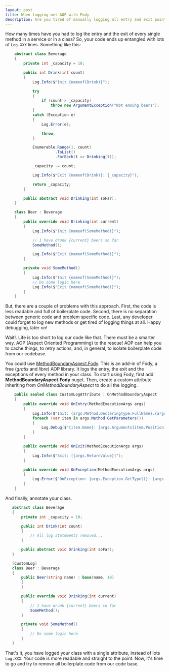 ```yaml
---
layout: post
title: When logging met AOP with Fody
description: Are you tired of manually logging all entry and exit points of your code? How to use Fody to log every entry and exit method!
---
```


How many times have you had to log the entry and the exit of every single method in a service or in a class? So, your code ends up entangled with lots of `Log.XXX` lines. Something like this:

```csharp
    abstract class Beverage
    {
        private int _capacity = 10;

        public int Drink(int count)
        {
            Log.Info($"Init {nameof(Drink)}");

            try
            {
                if (count > _capacity)
                    throw new ArgumentException("Not enouhg beers");
            }
            catch (Exception e)
            {
                Log.Error(e);

                throw;
            }

            Enumerable.Range(1, count)
                      .ToList()
                      .ForEach(t => Drinking(t));

            _capacity -= count;

            Log.Info($"Exit {nameof(Drink)}: {_capacity}");

            return _capacity;
        }

        public abstract void Drinking(int soFar);
    }

    class Beer : Beverage
    {
        public override void Drinking(int current)
        {
            Log.Info($"Init {nameof(SomeMethod)}");

            // I have drunk {current} beers so far
            SomeMethod();

            Log.Info($"Exit {nameof(SomeMethod)}");
        }

        private void SomeMethod()
        {
            Log.Info($"Init {nameof(SomeMethod)}");
            // Do some logic here
            Log.Info($"Exit {nameof(SomeMethod)}");
        }
    }

```

But, there are a couple of problems with this approach. First, the code is less readable and full of boilerplate code. Second, there is no separation between generic code and problem specific code. Last, any developer could forget to log new methods or get tired of logging things at all. Happy debugging, later on!

Wait!. Life is too short to log our code like that. There must be a smarter way. AOP (Aspect Oriented Programming) to the rescue! AOP can help you to cache things, to retry actions, and, in general, to isolate boilerplate code from our codebase.

You could use [MethodBoundaryAspect.Fody](https://github.com/vescon/MethodBoundaryAspect.Fody). This is an add-in of Fody, a free (*gratis* and *libre*) AOP library. It logs the entry, the exit and the exceptions of every method in your class. To start using Fody, first add **MethodBoundaryAspect.Fody** nuget. Then, create a custom attribute inheriting from *OnMethodBoundaryAspect* to do all the logging.

```csharp
    public sealed class CustomLogAttribute : OnMethodBoundaryAspect
    {
        public override void OnEntry(MethodExecutionArgs args)
        {
            Log.Info($"Init: {args.Method.DeclaringType.FullName}.{args.Method.Name} [{args.Arguments.Length}] params");
            foreach (var item in args.Method.GetParameters())
            {
                Log.Debug($"{item.Name}: {args.Arguments[item.Position]}");
            }
        }

        public override void OnExit(MethodExecutionArgs args)
        {
            Log.Info($"Exit: [{args.ReturnValue}]");
        }

        public override void OnException(MethodExecutionArgs args)
        {
            Log.Error($"OnException: {args.Exception.GetType()}: {args.Exception.Message}");
        }
    }

```
 And finally, annotate your class.
 
 ```csharp
    abstract class Beverage
    {
        private int _capacity = 10;

        public int Drink(int count)
        {
            // All log statements removed...
        }

        public abstract void Drinking(int soFar);
    }

    [CustomLog]
    class Beer : Beverage
    {
        public Beer(string name) : base(name, 10)
        {
        }

        public override void Drinking(int current)
        {
            // I have drunk {current} beers so far
            SomeMethod();
        }

        private void SomeMethod()
        {
            // Do some logic here
        }
    }
 ```   

That's it, you have logged your class with a single attribute, instead of lots `Log.XXX`. Your code is more readable and straight to the point. Now, it's time to go and try to remove all boilerplate code from our code base.